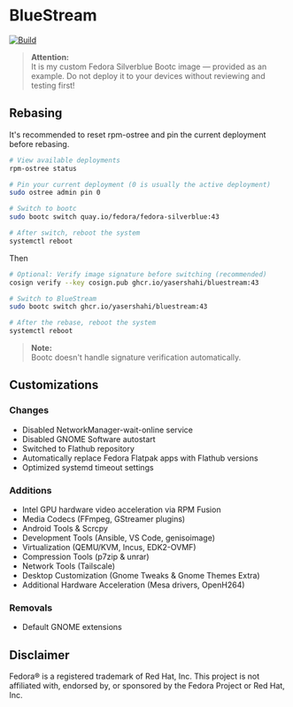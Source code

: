 # BlueStream
[![Build](https://github.com/yasershahi/bluestream/actions/workflows/build.yml/badge.svg)](https://github.com/yasershahi/bluestream/actions/workflows/build.yml)

> **Attention:**  
> It is my custom Fedora Silverblue Bootc image — provided as an example. Do not deploy it to your devices without reviewing and testing first!

## Rebasing

It's recommended to reset rpm-ostree and pin the current deployment before rebasing.

```bash
# View available deployments
rpm-ostree status

# Pin your current deployment (0 is usually the active deployment)
sudo ostree admin pin 0

# Switch to bootc
sudo bootc switch quay.io/fedora/fedora-silverblue:43

# After switch, reboot the system
systemctl reboot
```

Then

```bash
# Optional: Verify image signature before switching (recommended)
cosign verify --key cosign.pub ghcr.io/yasershahi/bluestream:43

# Switch to BlueStream
sudo bootc switch ghcr.io/yasershahi/bluestream:43

# After the rebase, reboot the system
systemctl reboot
```

> **Note:**  
> Bootc doesn't handle signature verification automatically.

## Customizations

### Changes
* Disabled NetworkManager-wait-online service
* Disabled GNOME Software autostart
* Switched to Flathub repository
* Automatically replace Fedora Flatpak apps with Flathub versions
* Optimized systemd timeout settings

### Additions
* Intel GPU hardware video acceleration via RPM Fusion
* Media Codecs (FFmpeg, GStreamer plugins)
* Android Tools & Scrcpy
* Development Tools (Ansible, VS Code, genisoimage)
* Virtualization (QEMU/KVM, Incus, EDK2-OVMF)
* Compression Tools (p7zip & unrar)
* Network Tools (Tailscale)
* Desktop Customization (Gnome Tweaks & Gnome Themes Extra)
* Additional Hardware Acceleration (Mesa drivers, OpenH264)

### Removals
* Default GNOME extensions

## Disclaimer

Fedora® is a registered trademark of Red Hat, Inc. This project is not affiliated with, endorsed by, or sponsored by the Fedora Project or Red Hat, Inc.